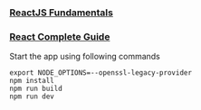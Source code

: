 ### [ReactJS Fundamentals](https://learning.oreilly.com/videos/reactjs-fundamentals-3rd/9780136612117)
### [React Complete Guide](https://www.udemy.com/course/react-the-complete-guide-incl-redux/)

Start the app using following commands

```
export NODE_OPTIONS=--openssl-legacy-provider
npm install
npm run build
npm run dev
```